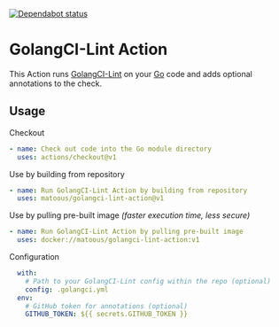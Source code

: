 [![Dependabot status](https://api.dependabot.com/badges/status?host=github&repo=matoous/golangci-lint-action)](https://dependabot.com/)

# GolangCI-Lint Action
This Action runs [GolangCI-Lint](https://github.com/golangci/golangci-lint) on your [Go](https://golang.org/) code and adds optional annotations to the check.

## Usage

Checkout
```YAML
- name: Check out code into the Go module directory
  uses: actions/checkout@v1
```
Use by building from repository
```YAML
- name: Run GolangCI-Lint Action by building from repository
  uses: matoous/golangci-lint-action@v1
```
Use by pulling pre-built image *(faster execution time, less secure)*
```YAML
- name: Run GolangCI-Lint Action by pulling pre-built image
  uses: docker://matoous/golangci-lint-action:v1
```
Configuration
```YAML
  with:
    # Path to your GolangCI-Lint config within the repo (optional)
    config: .golangci.yml
  env:
    # GitHub token for annotations (optional)
    GITHUB_TOKEN: ${{ secrets.GITHUB_TOKEN }}
```
